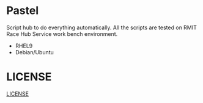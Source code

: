 # Pastel

Script hub to do everything automatically. All the scripts are tested on RMIT Race Hub Service work bench environment.

* RHEL9
* Debian/Ubuntu

# LICENSE

[LICENSE](./LICENSE)
